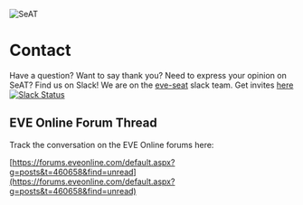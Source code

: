 ![SeAT](https://i.imgur.com/aPPOxSK.png)

# Contact

Have a question? Want to say thank you? Need to express your opinion on SeAT? Find us on Slack!
We are on the [eve-seat](https://eve-seat.slack.com/) slack team. Get invites [here](https://eveseat-slack.herokuapp.com) [![Slack Status](https://eveseat-slack.herokuapp.com/badge.svg)](https://eveseat-slack.herokuapp.com/)

## EVE Online Forum Thread

Track the conversation on the EVE Online forums here:

[https://forums.eveonline.com/default.aspx?g=posts&t=460658&find=unread](https://forums.eveonline.com/default.aspx?g=posts&t=460658&find=unread)
